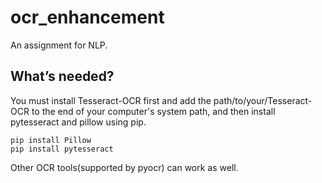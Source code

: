 # ocr_enhancement
An assignment for NLP.

## What’s needed?

You must install Tesseract-OCR first and add the path/to/your/Tesseract-OCR to the end of your computer's system path, and then install pytesseract and pillow using pip.

```shell
pip install Pillow
pip install pytesseract
```

Other OCR tools(supported by pyocr) can work as well.
